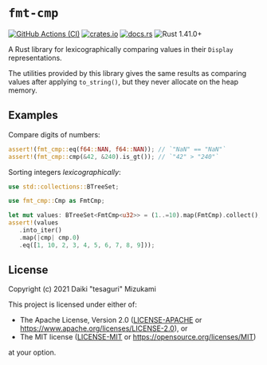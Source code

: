 # `fmt-cmp`

[![GitHub Actions (CI)](https://github.com/tesaguri/fmt-cmp/workflows/CI/badge.svg)](https://github.com/tesaguri/fmt-cmp/actions)
[![crates.io](https://img.shields.io/crates/v/fmt-cmp.svg)](https://crates.io/crates/fmt-cmp)
[![docs.rs](https://docs.rs/fmt-cmp/badge.svg)](https://docs.rs/fmt-cmp/)
![Rust 1.41.0+](https://img.shields.io/badge/rust-1.41.0%2B-blue.svg)

A Rust library for lexicographically comparing values in their `Display`
representations.

The utilities provided by this library gives the same results as comparing
values after applying `to_string()`, but they never allocate on the heap memory.

<!-- TODO: Overview -->

## Examples

Compare digits of numbers:

```rust
assert!(fmt_cmp::eq(f64::NAN, f64::NAN)); // `"NaN" == "NaN"`
assert!(fmt_cmp::cmp(&42, &240).is_gt()); // `"42" > "240"`
```

Sorting integers _lexicographically_:

```rust
use std::collections::BTreeSet;

use fmt_cmp::Cmp as FmtCmp;

let mut values: BTreeSet<FmtCmp<u32>> = (1..=10).map(FmtCmp).collect();
assert!(values
   .into_iter()
   .map(|cmp| cmp.0)
   .eq([1, 10, 2, 3, 4, 5, 6, 7, 8, 9]));
```

## License

Copyright (c) 2021 Daiki "tesaguri" Mizukami

This project is licensed under either of:

- The Apache License, Version 2.0 ([LICENSE-APACHE](LICENSE-APACHE) or <https://www.apache.org/licenses/LICENSE-2.0>), or
- The MIT license ([LICENSE-MIT](LICENSE-MIT) or <https://opensource.org/licenses/MIT>)

at your option.
